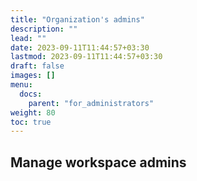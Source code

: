 ```yaml
---
title: "Organization's admins"
description: ""
lead: ""
date: 2023-09-11T11:44:57+03:30
lastmod: 2023-09-11T11:44:57+03:30
draft: false
images: []
menu:
  docs:
    parent: "for_administrators"
weight: 80
toc: true
---
```


## Manage workspace admins
